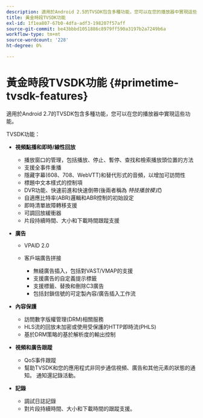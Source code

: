 ```yaml
---
description: 適用於Android 2.5的TVSDK包含多種功能，您可以在您的播放器中實現這些功能。
title: 黃金時段TVSDK功能
exl-id: 1f1ea807-67b0-4dfa-adf3-198207f57aff
source-git-commit: be43bbbd1051886c8979ff590a3197b2a7249b6a
workflow-type: tm+mt
source-wordcount: '228'
ht-degree: 0%

---
```


# 黃金時段TVSDK功能 {#primetime-tvsdk-features}

適用於Android 2.7的TVSDK包含多種功能，您可以在您的播放器中實現這些功能。

TVSDK功能：

* **視頻點播和即時/線性回放**

   * 播放窗口的管理，包括播放、停止、暫停、查找和檢索播放頭位置的方法
   * 支援全事件重播
   * 隱藏字幕(608、708、WebVTT)和替代形式的音頻，以增加可訪問性
   * 標題中文本樣式的控制項
   * DVR功能、快速前進和快速倒帶(後兩者稱為 *特技播放模式*)
   * 自適應比特率(ABR)邏輯和ABR控制的初始設定
   * 即時清單故障轉移支援
   * 可調回放緩衝器
   * 片段持續時間、大小和下載時間跟蹤支援

* **廣告**

   * VPAID 2.0
   * 客戶端廣告拼接

      * 無縫廣告插入，包括對VAST/VMAP的支援
      * 支援廣告的自定義提示標籤
      * 支援標籤、替換和刪除C3廣告
      * 包括封鎖信號的可定製內容/廣告插入工作流

* **內容保護**

   * 訪問數字版權管理(DRM)相關服務
   * HLS流的回放未加密或使用受保護的HTTP即時流(PHLS)
   * 基於DRM策略的基於解析度的輸出控制

* **視頻和廣告跟蹤**

   * QoS事件跟蹤
   * 幫助TVSDK和您的應用程式非同步通信視頻、廣告和其他元素的狀態的通知。 通知還記錄活動。

* **記錄**

   * 調試日誌記錄
   * 對片段持續時間、大小和下載時間的跟蹤支援。
